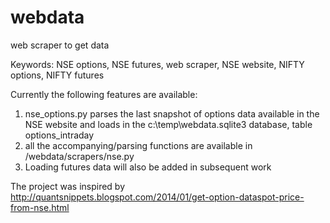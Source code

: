 # webdata
web scraper to get data

Keywords: NSE options, NSE futures, web scraper, NSE website, NIFTY options, NIFTY futures
 
Currently the following features are available:
  1. nse_options.py parses the last snapshot of options data available in the NSE website and loads in the c:\temp\webdata.sqlite3 database, table options_intraday
  2. all the accompanying/parsing functions are available in /webdata/scrapers/nse.py
  3. Loading futures data will also be added in subsequent work
  
 
The project was inspired by http://quantsnippets.blogspot.com/2014/01/get-option-dataspot-price-from-nse.html
  